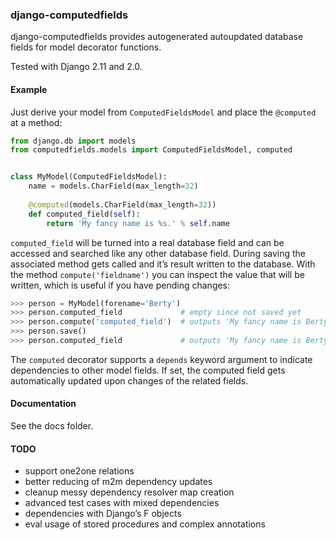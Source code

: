### django-computedfields ###

django-computedfields provides autogenerated autoupdated database fields
for model decorator functions.

Tested with Django 2.11 and 2.0.


#### Example ####

Just derive your model from `ComputedFieldsModel` and place
the `@computed` at a method:

```python
from django.db import models
from computedfields.models import ComputedFieldsModel, computed


class MyModel(ComputedFieldsModel):
    name = models.CharField(max_length=32)
    
    @computed(models.CharField(max_length=32))
    def computed_field(self):
        return 'My fancy name is %s.' % self.name
```

`computed_field` will be turned into a real database field
and can be accessed and searched like any other database field.
During saving the associated method gets called and it’s result
written to the database. With the method `compute('fieldname')`
you can inspect the value that will be written, which is useful
if you have pending changes:

```python
>>> person = MyModel(forename='Berty')
>>> person.computed_field             # empty since not saved yet
>>> person.compute('computed_field')  # outputs 'My fancy name is Berty.'
>>> person.save()
>>> person.computed_field             # outputs 'My fancy name is Berty.'
```

The `computed` decorator supports a `depends` keyword argument
to indicate dependencies to other model fields. If set, the computed field
gets automatically updated upon changes of the related fields.


#### Documentation ####

See the docs folder.


#### TODO ####

- support one2one relations
- better reducing of m2m dependency updates
- cleanup messy dependency resolver map creation
- advanced test cases with mixed dependencies
- dependencies with Django’s F objects
- eval usage of stored procedures and complex annotations
